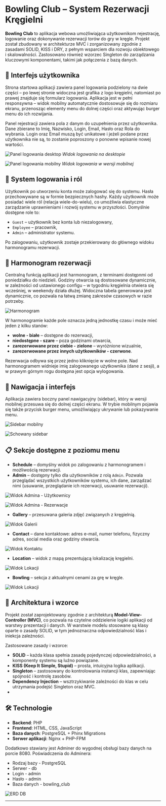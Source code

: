 # Bowling Club – System Rezerwacji Kręgielni

**Bowling Club** to aplikacja webowa umożliwiająca użytkownikom rejestrację, logowanie oraz dokonywanie rezerwacji torów do gry w kręgle. Projekt został zbudowany w architekturze MVC i zorganizowany zgodnie z zasadami SOLID, KISS i DRY, z pełnym wsparciem dla rozwoju obiektowego i skalowalności. Zastosowano również wzorzec Singleton do zarządzania kluczowymi komponentami, takimi jak połączenia z bazą danych.

## 🎨 Interfejs użytkownika

Strona startowa aplikacji zawiera panel logowania podzielony na dwie części – po lewej stronie widoczna jest grafika z logo kręgielni, natomiast po prawej znajduje się formularz logowania. Aplikacja jest w pełni responsywna – widok mobilny automatycznie dostosowuje się do rozmiaru ekranu, przenosząc elementy menu do dolnej części oraz aktywując burger menu do ich rozwijania.

Panel rejestracji zawiera pola z danym do uzupełnienia przez użytkownika. Dane zbierane to Imię, Nazwisko, Login, Email, Hasło oraz Rola do wybrania. Login oraz Email muszą być unikatowe i jeżeli podane przez użytkownika nie są, to zostanie poproszony o ponowne wpisanie nowej wartości.

![Panel logowania desktop](./wiki/screenshots/login.jpg)
*Widok logowania na desktopie*

![Panel logowania mobilny](./wiki/screenshots/login_mobile.jpg)
*Widok logowania w wersji mobilnej*

## 🔐 System logowania i ról

Użytkownik po utworzeniu konta może zalogować się do systemu. Hasła przechowywane są w formie bezpiecznych hashy. Każdy użytkownik może posiadać wiele ról (relacja wiele-do-wielu), co umożliwia elastyczne zarządzanie uprawnieniami i rozwój systemu w przyszłości. Domyślnie dostępne role to:

- `Guest` – użytkownik bez konta lub niezalogowany,
- `Employee` – pracownik,
- `Admin` – administrator systemu.

Po zalogowaniu, użytkownik zostaje przekierowany do głównego widoku harmonogramu rezerwacji.

## 📅 Harmonogram rezerwacji

Centralną funkcją aplikacji jest harmonogram, z terminami dostępnmi od poniedziałku do niedzieli. Godziny otwarcia są dostosowane dynamicznie, w zależności od ustawionego configu – w tygodniu kręgielnia otwiera się wcześniej, w weekendy działa dłużej. Widoczna tabela generowana jest dynamicznie, co pozwala na łatwą zmianę zakresów czasowych w razie potrzeby.

![Harmonogram](./wiki/screenshots/schedule.jpg)

W harmonogramie każde pole oznacza jedną jednostkę czasu i może mieć jeden z kilku stanów:

- **wolne - białe** – dostępne do rezerwacji,
- **niedostępne - szare** – poza godzinami otwarcia,
- **zarezerwowane przez ciebie - zielone** – wyróżnione wizualnie,
- **zarezerwowane przez innych użytkowników - czerwone**.

Rezerwacja odbywa się przez jedno kliknięcie w wolne pole. Nad harmonogramem widnieje imię zalogowanego użytkownika (dane z sesji), a w prawym górnym rogu dostępna jest opcja wylogowania.

## 🧭 Nawigacja i interfejs

Aplikacja zawiera boczny panel nawigacyjny (sidebar), który w wersji mobilnej przesuwa się do dolnej części ekranu. W trybie mobilnym pojawia się także przycisk burger menu, umożliwiający ukrywanie lub pokazywanie menu.

![Sidebar mobilny](./wiki/screenshots/side_bar_mobile.jpg)

![Schowany sidebar](./wiki/screenshots/no_side_bar_mobile.jpg)

## 📋 Sekcje dostępne z poziomu menu

- **Schedule** – domyślny widok po zalogowaniu z harmonogramem i możliwością rezerwacji.
- **Admin** – dostępny tylko dla użytkowników z rolą `Admin`. Pozwala przeglądać wszystkich użytkowników systemu, ich dane, zarządzać nimi (usuwanie, przeglądanie ich rezerwacji, usuwanie rezerwacji).

![Widok Admina - Użytkownicy](./wiki/screenshots/admin_panel.jpg)

![Widok Admina - Rezerwacje](./wiki/screenshots/reservations.jpg)

- **Gallery** – przesuwana galeria zdjęć związanych z kręgielnią.

![Widok Galerii](./wiki/screenshots/gallery.jpg)

- **Contact** – dane kontaktowe: adres e-mail, numer telefonu, fizyczny adres, social media oraz godziny otwarcia.

![Widok Kontaktu](./wiki/screenshots/contact.jpg)

- **Location** – widok z mapą prezentującą lokalizację kręgielni.

![Widok Lokacji](./wiki/screenshots/location.jpg)

- **Bowling** – sekcja z aktualnymi cenami za grę w kręgle.

![Widok Lokacji](./wiki/screenshots/prices.jpg)

## 🧱 Architektura i wzorce

Projekt został zaprojektowany zgodnie z architekturą **Model-View-Controller (MVC)**, co pozwala na czytelne oddzielenie logiki aplikacji od warstwy prezentacji i danych. W warstwie modelu stosowane są klasy oparte o zasady SOLID, w tym jednoznaczna odpowiedzialność klas i iniekcja zależności.

Zastosowane zasady i wzorce:

- **SOLID** – każda klasa spełnia zasadę pojedynczej odpowiedzialności, a komponenty systemu są luźno powiązane.
- **KISS (Keep It Simple, Stupid)** – prosta, intuicyjna logika aplikacji.
- **Singleton** – zastosowany do kontrolowania instancji klas, zapewniając spójność i kontrolę zasobów.
- **Dependency Injection** – wsztrzykiwanie zależności do klas w celu utrzymania podejść Singleton oraz MVC.
- 
## 🛠 Technologie

- **Backend**: PHP 
- **Frontend**: HTML, CSS, JavaScript
- **Baza danych**: PostgreSQL + Phinx Migrations
- **Serwer aplikacji**: Nginx + PHP-FPM

Dodatkowo stawiany jest Adminer do wygodnej obsługi bazy danych na porcie 8080.
Poświadczenia do Adminera:
- Rodzaj bazy - PostgreSQL
- Serwer - db
- Login - admin
- Hasło - admin
- Baza danych - bowling_club

![ERD DB](./wiki/erd.jpg)

---
